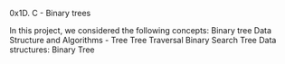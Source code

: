 0x1D. C - Binary trees

In this project, we considered the following concepts:
	Binary tree
	Data Structure and Algorithms - Tree
	Tree Traversal
	Binary Search Tree
	Data structures: Binary Tree
